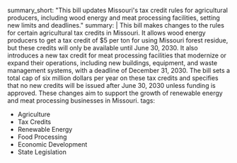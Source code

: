 summary_short: "This bill updates Missouri's tax credit rules for agricultural producers, including wood energy and meat processing facilities, setting new limits and deadlines."
summary: |
  This bill makes changes to the rules for certain agricultural tax credits in Missouri. It allows wood energy producers to get a tax credit of $5 per ton for using Missouri forest residue, but these credits will only be available until June 30, 2030. It also introduces a new tax credit for meat processing facilities that modernize or expand their operations, including new buildings, equipment, and waste management systems, with a deadline of December 31, 2030. The bill sets a total cap of six million dollars per year on these tax credits and specifies that no new credits will be issued after June 30, 2030 unless funding is approved. These changes aim to support the growth of renewable energy and meat processing businesses in Missouri.
tags:
  - Agriculture
  - Tax Credits
  - Renewable Energy
  - Food Processing
  - Economic Development
  - State Legislation
